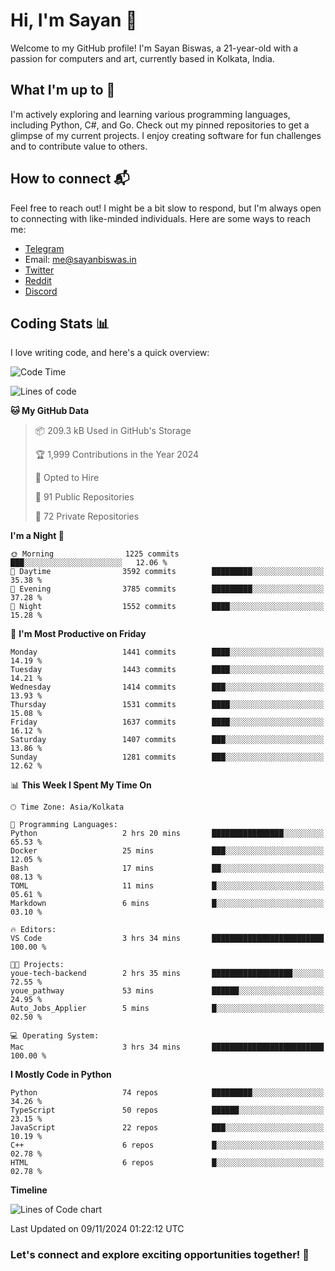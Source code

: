 # Hi, I'm Sayan 👋

Welcome to my GitHub profile! I'm Sayan Biswas, a 21-year-old with a passion for computers and art, currently based in Kolkata, India.

## What I'm up to 🚀

I'm actively exploring and learning various programming languages, including Python, C#, and Go. Check out my pinned repositories to get a glimpse of my current projects. I enjoy creating software for fun challenges and to contribute value to others.

## How to connect 📬

Feel free to reach out! I might be a bit slow to respond, but I'm always open to connecting with like-minded individuals. Here are some ways to reach me:

- [Telegram](https://t.me/dank_as_fuck)
- Email: [me@sayanbiswas.in](mailto:me@sayanbiswas.in)
- [Twitter](https://twitter.com/TheDankDel)
- [Reddit](https://www.reddit.com/user/dank_as_fuck_/)
- [Discord](https://discordapp.com/users/506536929152466945)

## Coding Stats 📊

I love writing code, and here's a quick overview:

<!--START_SECTION:waka-->
![Code Time](http://img.shields.io/badge/Code%20Time-1%2C909%20hrs%209%20mins-blue)

![Lines of code](https://img.shields.io/badge/From%20Hello%20World%20I%27ve%20Written-6.2%20million%20lines%20of%20code-blue)

**🐱 My GitHub Data** 

> 📦 209.3 kB Used in GitHub's Storage 
 > 
> 🏆 1,999 Contributions in the Year 2024
 > 
> 💼 Opted to Hire
 > 
> 📜 91 Public Repositories 
 > 
> 🔑 72 Private Repositories 
 > 
**I'm a Night 🦉** 

```text
🌞 Morning                1225 commits        ███░░░░░░░░░░░░░░░░░░░░░░   12.06 % 
🌆 Daytime                3592 commits        █████████░░░░░░░░░░░░░░░░   35.38 % 
🌃 Evening                3785 commits        █████████░░░░░░░░░░░░░░░░   37.28 % 
🌙 Night                  1552 commits        ████░░░░░░░░░░░░░░░░░░░░░   15.28 % 
```
📅 **I'm Most Productive on Friday** 

```text
Monday                   1441 commits        ████░░░░░░░░░░░░░░░░░░░░░   14.19 % 
Tuesday                  1443 commits        ████░░░░░░░░░░░░░░░░░░░░░   14.21 % 
Wednesday                1414 commits        ███░░░░░░░░░░░░░░░░░░░░░░   13.93 % 
Thursday                 1531 commits        ████░░░░░░░░░░░░░░░░░░░░░   15.08 % 
Friday                   1637 commits        ████░░░░░░░░░░░░░░░░░░░░░   16.12 % 
Saturday                 1407 commits        ███░░░░░░░░░░░░░░░░░░░░░░   13.86 % 
Sunday                   1281 commits        ███░░░░░░░░░░░░░░░░░░░░░░   12.62 % 
```


📊 **This Week I Spent My Time On** 

```text
🕑︎ Time Zone: Asia/Kolkata

💬 Programming Languages: 
Python                   2 hrs 20 mins       ████████████████░░░░░░░░░   65.53 % 
Docker                   25 mins             ███░░░░░░░░░░░░░░░░░░░░░░   12.05 % 
Bash                     17 mins             ██░░░░░░░░░░░░░░░░░░░░░░░   08.13 % 
TOML                     11 mins             █░░░░░░░░░░░░░░░░░░░░░░░░   05.61 % 
Markdown                 6 mins              █░░░░░░░░░░░░░░░░░░░░░░░░   03.10 % 

🔥 Editors: 
VS Code                  3 hrs 34 mins       █████████████████████████   100.00 % 

🐱‍💻 Projects: 
youe-tech-backend        2 hrs 35 mins       ██████████████████░░░░░░░   72.55 % 
youe_pathway             53 mins             ██████░░░░░░░░░░░░░░░░░░░   24.95 % 
Auto_Jobs_Applier        5 mins              █░░░░░░░░░░░░░░░░░░░░░░░░   02.50 % 

💻 Operating System: 
Mac                      3 hrs 34 mins       █████████████████████████   100.00 % 
```

**I Mostly Code in Python** 

```text
Python                   74 repos            █████████░░░░░░░░░░░░░░░░   34.26 % 
TypeScript               50 repos            ██████░░░░░░░░░░░░░░░░░░░   23.15 % 
JavaScript               22 repos            ███░░░░░░░░░░░░░░░░░░░░░░   10.19 % 
C++                      6 repos             █░░░░░░░░░░░░░░░░░░░░░░░░   02.78 % 
HTML                     6 repos             █░░░░░░░░░░░░░░░░░░░░░░░░   02.78 % 
```



**Timeline**

![Lines of Code chart](https://raw.githubusercontent.com/Dank-del/Dank-del/main/assets/bar_graph.png)


 Last Updated on 09/11/2024 01:22:12 UTC
<!--END_SECTION:waka-->

### Let's connect and explore exciting opportunities together! 🚀
